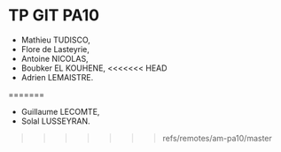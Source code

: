# TP GIT PA10

- Mathieu TUDISCO,
- Flore de Lasteyrie,
- Antoine NICOLAS,
- Boubker EL KOUHENE,
<<<<<<< HEAD
- Adrien LEMAISTRE.


=======
- Guillaume LECOMTE,
- Solal LUSSEYRAN.
>>>>>>> refs/remotes/am-pa10/master
